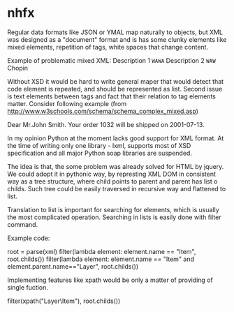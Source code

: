 nhfx
====

Regular data formats like JSON or YMAL map naturally to objects, but XML was designed 
as a "document" format and is has some clunky elements like mixed elements, 
repetition of tags, white spaces that change content. 

Example of problematic mixed XML:
<airport>
	Description 1
	<code type="iata">WAWA</code>
	Description 2
	<code type="icao">WAW</code>
	<name>Chopin</name>
</airport> 

Without XSD it would be hard to write general maper that would detect that code
element is repeated, and should be represented as list. Second issue is text 
elements between tags and fact that their relation to tag elements matter.
Consider following example (from http://www.w3schools.com/schema/schema_complex_mixed.asp)
 
<letter>
  Dear Mr.<name>John Smith</name>.
  Your order <orderid>1032</orderid>
  will be shipped on <shipdate>2001-07-13</shipdate>.
</letter>    

In my opinion Python at the moment lacks good support for XML format. At the 
time of writing only one library - lxml, supports most of XSD specification and 
all major Python soap libraries are suspended.

The idea is that, the some problem was already solved for HTML by jquery. We 
could adopt it in pythonic way, by represting XML DOM in consistent way as a tree
structure, where child points to parent and parent has list o childs. Such tree
could be easily traversed in recursive way and flattened to list. 

Translation to list is important for searching for elements, which is usually the most 
complicated operation. Searching in lists is easily done with filter command. 

Example code:

root = parse(xml)
filter(lambda element: element.name == "Item", root.childs())
filter(lambda element: element.name == "Item" and element.parent.name=="Layer", root.childs())

Implementing features like xpath would be only a matter of providing of single 
fuction.
 
filter(xpath("Layer\Item"), root.childs()) 



  


